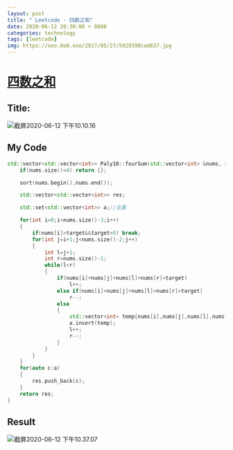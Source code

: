 ```yaml
---
layout: post
title: " Leetcode - 四数之和"
date: 2020-06-12 20:30:00 + 0800
categories: technology
tags: [leetcode]
img: https://ooo.0o0.ooo/2017/05/27/5929398cad637.jpg
---
```

# [四数之和](https://leetcode-cn.com/problems/4sum/)

## Title:

![截屏2020-06-12 下午10.10.16](https://tva1.sinaimg.cn/large/007S8ZIlly1gfpv15j6ovj31160n4jug.jpg)

## My Code

```c++
std::vector<std::vector<int>> Paly18::fourSum(std::vector<int> &nums, int target) {
    if(nums.size()<4) return {};

    sort(nums.begin(),nums.end());

    std::vector<std::vector<int>> res;

    std::set<std::vector<int>> a;//去重

    for(int i=0;i<nums.size()-3;i++)
    {
        if(nums[i]>target&&target>0) break;
        for(int j=i+1;j<nums.size()-2;j++)
        {
            int l=j+1;
            int r=nums.size()-1;
            while(l<r)
            {
                if(nums[i]+nums[j]+nums[l]+nums[r]<target)
                    l++;
                else if(nums[i]+nums[j]+nums[l]+nums[r]>target)
                    r--;
                else
                {
                    std::vector<int> temp{nums[i],nums[j],nums[l],nums[r]};
                    a.insert(temp);
                    l++;
                    r--;
                }
            }
        }
    }
    for(auto c:a)
    {
        res.push_back(c);
    }
    return res;
}
```

## Result

![截屏2020-06-12 下午10.37.07](https://tva1.sinaimg.cn/large/007S8ZIlly1gfpvt3hix7j30zs0aqdh0.jpg)